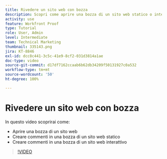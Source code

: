 ```yaml
---
title: Rivedere un sito web con bozza
description: Scopri come aprire una bozza di un sito web statico o interattivo in [!DNL  Workfront] e creare commenti.
activity: use
feature: Workfront Proof
type: Tutorial
role: User, Admin
level: Intermediate
team: Technical Marketing
thumbnail: 335143.png
jira: KT-8846
exl-id: dcc8c441-3c5c-41e9-8cf2-031d3814a1ae
doc-type: video
source-git-commit: d17df7162ccaab6b62db34209f50131927c0a532
workflow-type: tm+mt
source-wordcount: '50'
ht-degree: 100%

---
```


# Rivedere un sito web con bozza

In questo video scoprirai come:

* Aprire una bozza di un sito web
* Creare commenti in una bozza di un sito web statico
* Creare commenti in una bozza di un sito web interattivo

>[!VIDEO](https://video.tv.adobe.com/v/335143/?quality=12&learn=on&enablevpops)

<!--
## Learn more
* Review an interactive proof
* Review a static proof
-->
